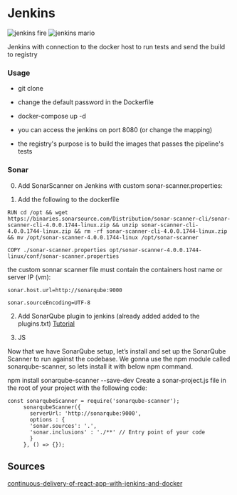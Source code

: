 # Jenkins

![jenkins fire](https://jenkins.io/images/logos/fire/256.png)
![jenkins mario](https://jenkins.io/images/logos/plumber/256.png)

Jenkins with connection to the docker host to run tests and send the build to registry

### Usage

- git clone

- change the default password in the Dockerfile

- docker-compose up -d

- you can access the jenkins on port 8080 (or change the mapping)

- the registry's purpose is to build the images that passes the pipeline's tests

### Sonar

0. Add SonarScanner on Jenkins with custom sonar-scanner.properties:

1. Add the following to the dockerfile

~~~~
RUN cd /opt && wget https://binaries.sonarsource.com/Distribution/sonar-scanner-cli/sonar-scanner-cli-4.0.0.1744-linux.zip && unzip sonar-scanner-cli-4.0.0.1744-linux.zip && rm -rf sonar-scanner-cli-4.0.0.1744-linux.zip && mv /opt/sonar-scanner-4.0.0.1744-linux /opt/sonar-scanner

COPY ./sonar-scanner.properties opt/sonar-scanner-4.0.0.1744-linux/conf/sonar-scanner.properties
~~~~~

the custom sonnar scanner file must contain the containers host name or server IP (vm):

~~~~
sonar.host.url=http://sonarqube:9000

sonar.sourceEncoding=UTF-8
~~~~

2. Add SonarQube plugin to jenkins (already added added to the plugins.txt) [Tutorial](https://www.youtube.com/watch?v=k-3krTRuAFA)


3. JS

Now that we have SonarQube setup, let’s install and set up the SonarQube Scanner to run against the codebase. We gonna use the npm module called sonarqube-scanner, so lets install it with below npm command.

npm install sonarqube-scanner --save-dev
Create a sonar-project.js file in the root of your project with the following code:

~~~~
const sonarqubeScanner = require('sonarqube-scanner');
     sonarqubeScanner({
       serverUrl: 'http://sonarqube:9000',
       options : {
       'sonar.sources': '.',
       'sonar.inclusions' : './**' // Entry point of your code
       }
     }, () => {});
~~~~

## Sources

[continuous-delivery-of-react-app-with-jenkins-and-docker](https://medium.com/hackernoon/continuous-delivery-of-react-app-with-jenkins-and-docker-8a1ae1511b86)
